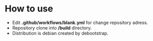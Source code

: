 # How to use

* Edit **.github/workflows/blank.yml** for change repository adress.
* Repository clone into **/build** directory.
* Distribution is debian created by debootstrap.
